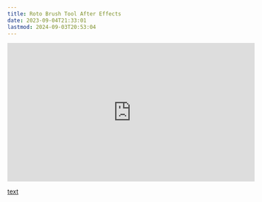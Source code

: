 ```yaml
---
title: Roto Brush Tool After Effects
date: 2023-09-04T21:33:01
lastmod: 2024-09-03T20:53:04
---
```


<div class="iframe-16-9-container">
<iframe class="youTubeIframe" width="560" height="315" src="https://www.youtube.com/embed/ab0FEbKneks?si=XrTZcjEZcfcM6XYu?rel=0" title="YouTube video player" frameborder="0" allow="accelerometer; autoplay; clipboard-write; encrypted-media; gyroscope; picture-in-picture; web-share" allowfullscreen></iframe>
</div>

[text](https://youtu.be/ab0FEbKneks?si=HzrtWwKvUk2IJ5Vf)
